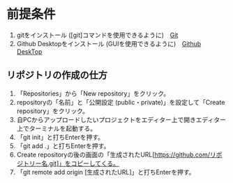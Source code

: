 # 前提条件
1. gitをインストール ([git]コマンドを使用できるように)　[Git](https://git-scm.com/downloads)
2. Github Desktopをインストール (GUIを使用できるように)　[Github DeskTop](https://github.com/apps/desktop?ref_cta=download+desktop&ref_loc=installing+github+desktop&ref_page=docs)
  
## リポジトリの作成の仕方
1. 「Repositories」から「New repository」をクリック。
2. repositoryの「名前」と「公開設定 (public・private)」を設定して「Create repository」をクリック。
3. 自PCからアップロードしたいプロジェクトをエディター上で開きエディター上でターミナルを起動する。
4. 「git init」と打ちEnterを押す。
5. 「git add .」と打ちEnterを押す。
6. Create repositoryの後の画面の「生成されたURL[https://github.com/リポジトリー名.git]」をコピーしてくる。
7. 「git remote add origin [生成されたURL]」と打ちEnterを押す。
